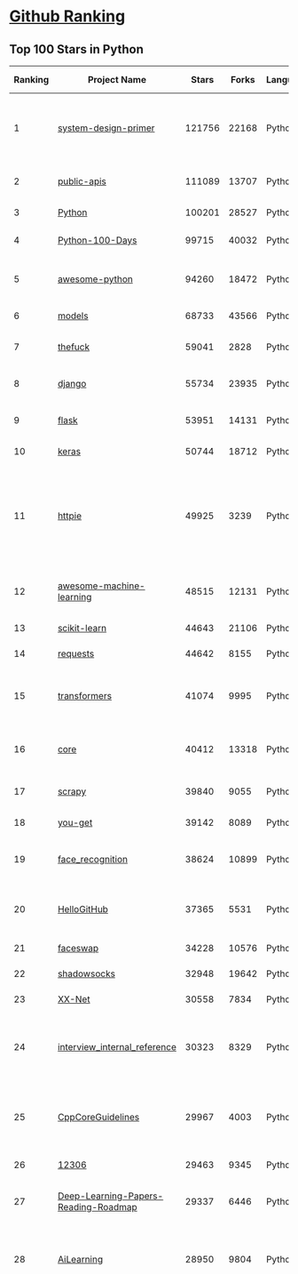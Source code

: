 [Github Ranking](../README.md)
==========

## Top 100 Stars in Python

| Ranking | Project Name | Stars | Forks | Language | Open Issues | Description | Last Commit |
| ------- | ------------ | ----- | ----- | -------- | ----------- | ----------- | ----------- |
| 1 | [system-design-primer](https://github.com/donnemartin/system-design-primer) | 121756 | 22168 | Python | 177 | Learn how to design large-scale systems. Prep for the system design interview.  Includes Anki flashcards. | 2021-02-19T15:40:47Z |
| 2 | [public-apis](https://github.com/public-apis/public-apis) | 111089 | 13707 | Python | 259 | A collective list of free APIs for use in software and web development. | 2021-02-21T19:24:18Z |
| 3 | [Python](https://github.com/TheAlgorithms/Python) | 100201 | 28527 | Python | 40 | All Algorithms implemented in Python | 2021-02-21T23:58:17Z |
| 4 | [Python-100-Days](https://github.com/jackfrued/Python-100-Days) | 99715 | 40032 | Python | 538 | Python - 100天从新手到大师 | 2021-02-15T04:29:29Z |
| 5 | [awesome-python](https://github.com/vinta/awesome-python) | 94260 | 18472 | Python | 132 | A curated list of awesome Python frameworks, libraries, software and resources | 2021-02-13T16:36:09Z |
| 6 | [models](https://github.com/tensorflow/models) | 68733 | 43566 | Python | 1099 | Models and examples built with TensorFlow | 2021-02-22T02:25:22Z |
| 7 | [thefuck](https://github.com/nvbn/thefuck) | 59041 | 2828 | Python | 251 | Magnificent app which corrects your previous console command. | 2021-02-14T01:17:05Z |
| 8 | [django](https://github.com/django/django) | 55734 | 23935 | Python | 167 | The Web framework for perfectionists with deadlines. | 2021-02-21T22:33:19Z |
| 9 | [flask](https://github.com/pallets/flask) | 53951 | 14131 | Python | 26 | The Python micro framework for building web applications. | 2021-02-21T21:17:40Z |
| 10 | [keras](https://github.com/keras-team/keras) | 50744 | 18712 | Python | 3209 | Deep Learning for humans | 2021-02-21T21:54:31Z |
| 11 | [httpie](https://github.com/httpie/httpie) | 49925 | 3239 | Python | 142 | As easy as /aitch-tee-tee-pie/ 🥧 Modern, user-friendly command-line HTTP client for the API era. JSON support, colors, sessions, downloads, plugins & more. https://twitter.com/httpie | 2021-02-18T12:48:53Z |
| 12 | [awesome-machine-learning](https://github.com/josephmisiti/awesome-machine-learning) | 48515 | 12131 | Python | 3 | A curated list of awesome Machine Learning frameworks, libraries and software. | 2021-02-21T10:01:49Z |
| 13 | [scikit-learn](https://github.com/scikit-learn/scikit-learn) | 44643 | 21106 | Python | 2339 | scikit-learn: machine learning in Python | 2021-02-21T20:59:32Z |
| 14 | [requests](https://github.com/psf/requests) | 44642 | 8155 | Python | 312 | A simple, yet elegant HTTP library. | 2021-02-20T11:03:52Z |
| 15 | [transformers](https://github.com/huggingface/transformers) | 41074 | 9995 | Python | 672 | 🤗Transformers: State-of-the-art Natural Language Processing for Pytorch and TensorFlow 2.0. | 2021-02-22T02:07:27Z |
| 16 | [core](https://github.com/home-assistant/core) | 40412 | 13318 | Python | 1580 | :house_with_garden: Open source home automation that puts local control and privacy first | 2021-02-22T02:20:51Z |
| 17 | [scrapy](https://github.com/scrapy/scrapy) | 39840 | 9055 | Python | 779 | Scrapy, a fast high-level web crawling & scraping framework for Python. | 2021-02-21T15:55:45Z |
| 18 | [you-get](https://github.com/soimort/you-get) | 39142 | 8089 | Python | 352 | :arrow_double_down: Dumb downloader that scrapes the web | 2021-02-17T13:17:23Z |
| 19 | [face_recognition](https://github.com/ageitgey/face_recognition) | 38624 | 10899 | Python | 587 | The world's simplest facial recognition api for Python and the command line | 2021-02-14T15:50:55Z |
| 20 | [HelloGitHub](https://github.com/521xueweihan/HelloGitHub) | 37365 | 5531 | Python | 14 | :octocat: Find pearls on open-source seashore 分享 GitHub 上有趣、入门级的开源项目 | 2021-02-04T10:50:14Z |
| 21 | [faceswap](https://github.com/deepfakes/faceswap) | 34228 | 10576 | Python | 8 | Deepfakes Software For All | 2021-02-21T17:02:54Z |
| 22 | [shadowsocks](https://github.com/shadowsocks/shadowsocks) | 32948 | 19642 | Python | 447 | None | 2019-11-06T02:01:03Z |
| 23 | [XX-Net](https://github.com/XX-net/XX-Net) | 30558 | 7834 | Python | 7690 | A proxy tool to bypass GFW. | 2021-01-20T11:06:31Z |
| 24 | [interview_internal_reference](https://github.com/0voice/interview_internal_reference) | 30323 | 8329 | Python | 23 | 2020年最新总结，阿里，腾讯，百度，美团，头条等技术面试题目，以及答案，专家出题人分析汇总。 | 2020-10-17T02:49:24Z |
| 25 | [CppCoreGuidelines](https://github.com/isocpp/CppCoreGuidelines) | 29967 | 4003 | Python | 174 | The C++ Core Guidelines are a set of tried-and-true guidelines, rules, and best practices about coding in C++ | 2021-02-18T19:34:29Z |
| 26 | [12306](https://github.com/testerSunshine/12306) | 29463 | 9345 | Python | 256 | 12306智能刷票，订票 | 2021-01-11T03:52:27Z |
| 27 | [Deep-Learning-Papers-Reading-Roadmap](https://github.com/floodsung/Deep-Learning-Papers-Reading-Roadmap) | 29337 | 6446 | Python | 83 | Deep Learning papers reading roadmap for anyone who are eager to learn this amazing tech! | 2021-02-01T15:08:16Z |
| 28 | [AiLearning](https://github.com/apachecn/AiLearning) | 28950 | 9804 | Python | 33 | AiLearning: 机器学习 - MachineLearning - ML、深度学习 - DeepLearning - DL、自然语言处理 NLP | 2021-01-20T16:02:37Z |
| 29 | [funNLP](https://github.com/fighting41love/funNLP) | 28761 | 8532 | Python | 13 | 中英文敏感词、语言检测、中外手机/电话归属地/运营商查询、名字推断性别、手机号抽取、身份证抽取、邮箱抽取、中日文人名库、中文缩写库、拆字词典、词汇情感值、停用词、反动词表、暴恐词表、繁简体转换、英文模拟中文发音、汪峰歌词生成器、职业名称词库、同义词库、反义词库、否定词库、汽车品牌词库、汽车零件词库、连续英文切割、各种中文词向量、公司名字大全、古诗词库、IT词库、财经词库、成语词库、地名词库、历史名人词库、诗词词库、医学词库、饮食词库、法律词库、汽车词库、动物词库、中文聊天语料、中文谣言数据、百度中文问答数据集、句子相似度匹配算法集合、bert资源、文本生成&摘要相关工具、cocoNLP信息抽取工具、国内电话号码正则匹配、清华大学XLORE:中英文跨语言百科知识图谱、清华大学人工智能技术系列报告、自然语言生成、NLU太难了系列、自动对联数据及机器人、用户名黑名单列表、罪名法务名词及分类模型、微信公众号语料、cs224n深度学习自然语言处理课程、中文手写汉字识别、中文自然语言处理 语料/数据集、变量命名神器、分词语料库+代码、任务型对话英文数据集、ASR 语音数据集 + 基于深度学习的中文语音识别系统、笑声检测器、Microsoft多语言数字/单位/如日期时间识别包、中华新华字典数据库及api(包括常用歇后语、成语、词语和汉字)、文档图谱自动生成、SpaCy 中文模型、Common Voice语音识别数据集新版、神经网络关系抽取、基于bert的命名实体识别、关键词(Keyphrase)抽取包pke、基于医疗领域知识图谱的问答系统、基于依存句法与语义角色标注的事件三元组抽取、依存句法分析4万句高质量标注数据、cnocr：用来做中文OCR的Python3包、中文人物关系知识图谱项目、中文nlp竞赛项目及代码汇总、中文字符数据、speech-aligner: 从“人声语音”及其“语言文本”产生音素级别时间对齐标注的工具、AmpliGraph: 知识图谱表示学习(Python)库：知识图谱概念链接预测、Scattertext 文本可视化(python)、语言/知识表示工具：BERT & ERNIE、中文对比英文自然语言处理NLP的区别综述、Synonyms中文近义词工具包、HarvestText领域自适应文本挖掘工具（新词发现-情感分析-实体链接等）、word2word：(Python)方便易用的多语言词-词对集：62种语言/3,564个多语言对、语音识别语料生成工具：从具有音频/字幕的在线视频创建自动语音识别(ASR)语料库、构建医疗实体识别的模型（包含词典和语料标注）、单文档非监督的关键词抽取、Kashgari中使用gpt-2语言模型、开源的金融投资数据提取工具、文本自动摘要库TextTeaser: 仅支持英文、人民日报语料处理工具集、一些关于自然语言的基本模型、基于14W歌曲知识库的问答尝试--功能包括歌词接龙and已知歌词找歌曲以及歌曲歌手歌词三角关系的问答、基于Siamese bilstm模型的相似句子判定模型并提供训练数据集和测试数据集、用Transformer编解码模型实现的根据Hacker News文章标题自动生成评论、用BERT进行序列标记和文本分类的模板代码、LitBank：NLP数据集——支持自然语言处理和计算人文学科任务的100部带标记英文小说语料、百度开源的基准信息抽取系统、虚假新闻数据集、Facebook: LAMA语言模型分析，提供Transformer-XL/BERT/ELMo/GPT预训练语言模型的统一访问接口、CommonsenseQA：面向常识的英文QA挑战、中文知识图谱资料、数据及工具、各大公司内部里大牛分享的技术文档 PDF 或者 PPT、自然语言生成SQL语句（英文）、中文NLP数据增强（EDA）工具、英文NLP数据增强工具 、基于医药知识图谱的智能问答系统、京东商品知识图谱、基于mongodb存储的军事领域知识图谱问答项目、基于远监督的中文关系抽取、语音情感分析、中文ULMFiT-情感分析-文本分类-语料及模型、一个拍照做题程序、世界各国大规模人名库、一个利用有趣中文语料库 qingyun 训练出来的中文聊天机器人、中文聊天机器人seqGAN、省市区镇行政区划数据带拼音标注、教育行业新闻语料库包含自动文摘功能、开放了对话机器人-知识图谱-语义理解-自然语言处理工具及数据、中文知识图谱：基于百度百科中文页面-抽取三元组信息-构建中文知识图谱、masr: 中文语音识别-提供预训练模型-高识别率、Python音频数据增广库、中文全词覆盖BERT及两份阅读理解数据、ConvLab：开源多域端到端对话系统平台、中文自然语言处理数据集、基于最新版本rasa搭建的对话系统、基于TensorFlow和BERT的管道式实体及关系抽取、一个小型的证券知识图谱/知识库、复盘所有NLP比赛的TOP方案、OpenCLaP：多领域开源中文预训练语言模型仓库、UER：基于不同语料+编码器+目标任务的中文预训练模型仓库、中文自然语言处理向量合集、基于金融-司法领域(兼有闲聊性质)的聊天机器人、g2pC：基于上下文的汉语读音自动标记模块、Zincbase 知识图谱构建工具包、诗歌质量评价/细粒度情感诗歌语料库、快速转化「中文数字」和「阿拉伯数字」、百度知道问答语料库、基于知识图谱的问答系统、jieba_fast 加速版的jieba、正则表达式教程、中文阅读理解数据集、基于BERT等最新语言模型的抽取式摘要提取、Python利用深度学习进行文本摘要的综合指南、知识图谱深度学习相关资料整理、维基大规模平行文本语料、StanfordNLP 0.2.0：纯Python版自然语言处理包、NeuralNLP-NeuralClassifier：腾讯开源深度学习文本分类工具、端到端的封闭域对话系统、中文命名实体识别：NeuroNER vs. BertNER、新闻事件线索抽取、2019年百度的三元组抽取比赛：“科学空间队”源码、基于依存句法的开放域文本知识三元组抽取和知识库构建、中文的GPT2训练代码、ML-NLP - 机器学习(Machine Learning)NLP面试中常考到的知识点和代码实现、nlp4han:中文自然语言处理工具集(断句/分词/词性标注/组块/句法分析/语义分析/NER/N元语法/HMM/代词消解/情感分析/拼写检查、XLM：Facebook的跨语言预训练语言模型、用基于BERT的微调和特征提取方法来进行知识图谱百度百科人物词条属性抽取、中文自然语言处理相关的开放任务-数据集-当前最佳结果、CoupletAI - 基于CNN+Bi-LSTM+Attention 的自动对对联系统、抽象知识图谱、MiningZhiDaoQACorpus - 580万百度知道问答数据挖掘项目、brat rapid annotation tool: 序列标注工具、大规模中文知识图谱数据：1.4亿实体、数据增强在机器翻译及其他nlp任务中的应用及效果、allennlp阅读理解:支持多种数据和模型、PDF表格数据提取工具 、 Graphbrain：AI开源软件库和科研工具，目的是促进自动意义提取和文本理解以及知识的探索和推断、简历自动筛选系统、基于命名实体识别的简历自动摘要、中文语言理解测评基准，包括代表性的数据集&基准模型&语料库&排行榜、树洞 OCR 文字识别 、从包含表格的扫描图片中识别表格和文字、语声迁移、Python口语自然语言处理工具集(英文)、 similarity：相似度计算工具包，java编写、海量中文预训练ALBERT模型 、Transformers 2.0 、基于大规模音频数据集Audioset的音频增强 、Poplar：网页版自然语言标注工具、图片文字去除，可用于漫画翻译 、186种语言的数字叫法库、Amazon发布基于知识的人-人开放领域对话数据集 、中文文本纠错模块代码、繁简体转换 、 Python实现的多种文本可读性评价指标、类似于人名/地名/组织机构名的命名体识别数据集 、东南大学《知识图谱》研究生课程(资料)、. 英文拼写检查库 、 wwsearch是企业微信后台自研的全文检索引擎、CHAMELEON：深度学习新闻推荐系统元架构 、 8篇论文梳理BERT相关模型进展与反思、DocSearch：免费文档搜索引擎、 LIDA：轻量交互式对话标注工具 、aili - the fastest in-memory index in the East 东半球最快并发索引 、知识图谱车音工作项目、自然语言生成资源大全 、中日韩分词库mecab的Python接口库、中文文本摘要/关键词提取、汉字字符特征提取器 (featurizer)，提取汉字的特征（发音特征、字形特征）用做深度学习的特征、中文生成任务基准测评 、中文缩写数据集、中文任务基准测评 - 代表性的数据集-基准(预训练)模型-语料库-baseline-工具包-排行榜、PySS3：面向可解释AI的SS3文本分类器机器可视化工具 、中文NLP数据集列表、COPE - 格律诗编辑程序、doccano：基于网页的开源协同多语言文本标注工具 、PreNLP：自然语言预处理库、简单的简历解析器，用来从简历中提取关键信息、用于中文闲聊的GPT2模型：GPT2-chitchat、基于检索聊天机器人多轮响应选择相关资源列表(Leaderboards、Datasets、Papers)、(Colab)抽象文本摘要实现集锦(教程 、词语拼音数据、高效模糊搜索工具、NLP数据增广资源集、微软对话机器人框架 、 GitHub Typo Corpus：大规模GitHub多语言拼写错误/语法错误数据集、TextCluster：短文本聚类预处理模块 Short text cluster、面向语音识别的中文文本规范化、BLINK：最先进的实体链接库、BertPunc：基于BERT的最先进标点修复模型、Tokenizer：快速、可定制的文本词条化库、中文语言理解测评基准，包括代表性的数据集、基准(预训练)模型、语料库、排行榜、spaCy 医学文本挖掘与信息提取 、 NLP任务示例项目代码集、 python拼写检查库、chatbot-list - 行业内关于智能客服、聊天机器人的应用和架构、算法分享和介绍、语音质量评价指标(MOSNet, BSSEval, STOI, PESQ, SRMR)、 用138GB语料训练的法文RoBERTa预训练语言模型 、BERT-NER-Pytorch：三种不同模式的BERT中文NER实验、无道词典 - 有道词典的命令行版本，支持英汉互查和在线查询、2019年NLP亮点回顾、 Chinese medical dialogue data 中文医疗对话数据集 、最好的汉字数字(中文数字)-阿拉伯数字转换工具、 基于百科知识库的中文词语多词义/义项获取与特定句子词语语义消歧、awesome-nlp-sentiment-analysis - 情感分析、情绪原因识别、评价对象和评价词抽取、LineFlow：面向所有深度学习框架的NLP数据高效加载器、中文医学NLP公开资源整理 、MedQuAD：(英文)医学问答数据集、将自然语言数字串解析转换为整数和浮点数、Transfer Learning in Natural Language Processing (NLP) 、面向语音识别的中文/英文发音辞典、Tokenizers：注重性能与多功能性的最先进分词器、CLUENER 细粒度命名实体识别 Fine Grained Named Entity Recognition、 基于BERT的中文命名实体识别、中文谣言数据库、NLP数据集/基准任务大列表、nlp相关的一些论文及代码, 包括主题模型、词向量(Word Embedding)、命名实体识别(NER)、文本分类(Text Classificatin)、文本生成(Text Generation)、文本相似性(Text Similarity)计算等，涉及到各种与nlp相关的算法，基于keras和tensorflow 、Python文本挖掘/NLP实战示例、 Blackstone：面向非结构化法律文本的spaCy pipeline和NLP模型通过同义词替换实现文本“变脸” 、中文 预训练 ELECTREA 模型: 基于对抗学习 pretrain Chinese Model 、albert-chinese-ner - 用预训练语言模型ALBERT做中文NER 、基于GPT2的特定主题文本生成/文本增广、开源预训练语言模型合集、多语言句向量包、编码、标记和实现：一种可控高效的文本生成方法、 英文脏话大列表 、attnvis：GPT2、BERT等transformer语言模型注意力交互可视化、CoVoST：Facebook发布的多语种语音-文本翻译语料库，包括11种语言(法语、德语、荷兰语、俄语、西班牙语、意大利语、土耳其语、波斯语、瑞典语、蒙古语和中文)的语音、文字转录及英文译文、Jiagu自然语言处理工具 - 以BiLSTM等模型为基础，提供知识图谱关系抽取 中文分词 词性标注 命名实体识别 情感分析 新词发现 关键词 文本摘要 文本聚类等功能、用unet实现对文档表格的自动检测，表格重建、NLP事件提取文献资源列表 、 金融领域自然语言处理研究资源大列表、CLUEDatasetSearch - 中英文NLP数据集：搜索所有中文NLP数据集，附常用英文NLP数据集 、medical_NER - 中文医学知识图谱命名实体识别 、(哈佛)讲因果推理的免费书、知识图谱相关学习资料/数据集/工具资源大列表、Forte：灵活强大的自然语言处理pipeline工具集 、Python字符串相似性算法库、PyLaia：面向手写文档分析的深度学习工具包、TextFooler：针对文本分类/推理的对抗文本生成模块、Haystack：灵活、强大的可扩展问答(QA)框架、中文关键短语抽取工具 | 2020-12-22T20:11:33Z |
| 30 | [localstack](https://github.com/localstack/localstack) | 28711 | 2261 | Python | 254 | 💻  A fully functional local AWS cloud stack. Develop and test your cloud & Serverless apps offline! | 2021-02-21T16:37:53Z |
| 31 | [certbot](https://github.com/certbot/certbot) | 27706 | 3053 | Python | 587 | Certbot is EFF's tool to obtain certs from Let's Encrypt and (optionally) auto-enable HTTPS on your server.  It can also act as a client for any other CA that uses the ACME protocol. | 2021-02-22T00:01:51Z |
| 32 | [fastapi](https://github.com/tiangolo/fastapi) | 27685 | 1882 | Python | 690 | FastAPI framework, high performance, easy to learn, fast to code, ready for production | 2021-02-21T16:20:45Z |
| 33 | [python-patterns](https://github.com/faif/python-patterns) | 27463 | 5692 | Python | 10 | A collection of design patterns/idioms in Python | 2021-01-25T22:10:37Z |
| 34 | [sentry](https://github.com/getsentry/sentry) | 27356 | 3075 | Python | 291 | Sentry is cross-platform application monitoring, with a focus on error reporting. | 2021-02-21T21:37:39Z |
| 35 | [wtfpython](https://github.com/satwikkansal/wtfpython) | 25895 | 2179 | Python | 47 | What the f*ck Python? 😱 | 2021-02-18T12:53:58Z |
| 36 | [jieba](https://github.com/fxsjy/jieba) | 25544 | 6110 | Python | 599 | 结巴中文分词 | 2020-12-05T18:32:32Z |
| 37 | [Detectron](https://github.com/facebookresearch/Detectron) | 24115 | 5296 | Python | 317 | FAIR's research platform for object detection research, implementing popular algorithms like Mask R-CNN and RetinaNet. | 2020-08-20T17:17:26Z |
| 38 | [cheat.sh](https://github.com/chubin/cheat.sh) | 23513 | 1188 | Python | 85 | the only cheat sheet you need | 2021-02-16T20:35:11Z |
| 39 | [DeepFaceLab](https://github.com/iperov/DeepFaceLab) | 23429 | 5381 | Python | 265 | DeepFaceLab is the leading software for creating deepfakes. | 2021-01-27T13:59:05Z |
| 40 | [rich](https://github.com/willmcgugan/rich) | 23349 | 674 | Python | 6 | Rich is a Python library for rich text and beautiful formatting in the terminal. | 2021-02-21T17:00:45Z |
| 41 | [Real-Time-Voice-Cloning](https://github.com/CorentinJ/Real-Time-Voice-Cloning) | 23051 | 4434 | Python | 8 | Clone a voice in 5 seconds to generate arbitrary speech in real-time | 2021-02-18T07:29:21Z |
| 42 | [YouCompleteMe](https://github.com/ycm-core/YouCompleteMe) | 22533 | 2607 | Python | 35 | A code-completion engine for Vim | 2021-02-16T05:12:33Z |
| 43 | [linux-insides](https://github.com/0xAX/linux-insides) | 22376 | 2544 | Python | 43 | A little bit about a linux kernel | 2021-02-15T06:44:17Z |
| 44 | [PayloadsAllTheThings](https://github.com/swisskyrepo/PayloadsAllTheThings) | 22232 | 6502 | Python | 9 | A list of useful payloads and bypass for Web Application Security and Pentest/CTF | 2021-02-21T19:18:28Z |
| 45 | [HanLP](https://github.com/hankcs/HanLP) | 22114 | 5940 | Python | 4 | 中文分词 词性标注 命名实体识别 依存句法分析 语义依存分析 新词发现 关键词短语提取 自动摘要 文本分类聚类 拼音简繁转换 自然语言处理 | 2021-02-22T01:57:19Z |
| 46 | [interactive-coding-challenges](https://github.com/donnemartin/interactive-coding-challenges) | 21917 | 3484 | Python | 58 | 120+ interactive Python coding interview challenges (algorithms and data structures).  Includes Anki flashcards. | 2020-12-11T15:29:16Z |
| 47 | [compose](https://github.com/docker/compose) | 21900 | 3643 | Python | 483 | Define and run multi-container applications with Docker | 2021-02-20T03:37:48Z |
| 48 | [mitmproxy](https://github.com/mitmproxy/mitmproxy) | 21569 | 2773 | Python | 223 | An interactive TLS-capable intercepting HTTP proxy for penetration testers and software developers. | 2021-02-21T14:36:04Z |
| 49 | [pipenv](https://github.com/pypa/pipenv) | 21566 | 1596 | Python | 497 |  Python Development Workflow for Humans. | 2021-02-18T09:05:53Z |
| 50 | [ItChat](https://github.com/littlecodersh/ItChat) | 21219 | 4975 | Python | 230 | A complete and graceful API for Wechat. 微信个人号接口、微信机器人及命令行微信，三十行即可自定义个人号机器人。 | 2020-11-22T19:12:56Z |
| 51 | [airflow](https://github.com/apache/airflow) | 20523 | 8028 | Python | 1021 | Apache Airflow - A platform to programmatically author, schedule, and monitor workflows | 2021-02-22T02:54:45Z |
| 52 | [Python](https://github.com/geekcomputers/Python) | 20446 | 9602 | Python | 199 | My Python Examples | 2021-02-21T18:01:32Z |
| 53 | [django-rest-framework](https://github.com/encode/django-rest-framework) | 20303 | 5557 | Python | 362 | Web APIs for Django. 🎸 | 2021-02-21T16:32:21Z |
| 54 | [data-science-ipython-notebooks](https://github.com/donnemartin/data-science-ipython-notebooks) | 20248 | 6438 | Python | 19 | Data science Python notebooks: Deep learning (TensorFlow, Theano, Caffe, Keras), scikit-learn, Kaggle, big data (Spark, Hadoop MapReduce, HDFS), matplotlib, pandas, NumPy, SciPy, Python essentials, AWS, and various command lines. | 2021-02-18T10:51:00Z |
| 55 | [algo](https://github.com/trailofbits/algo) | 20170 | 1738 | Python | 84 | Set up a personal VPN in the cloud | 2021-02-17T23:51:34Z |
| 56 | [d2l-zh](https://github.com/d2l-ai/d2l-zh) | 20031 | 5147 | Python | 2 | 《动手学深度学习》：面向中文读者、能运行、可讨论。中英文版被全球175所大学采用教学。 | 2021-02-21T05:41:26Z |
| 57 | [tornado](https://github.com/tornadoweb/tornado) | 19804 | 5326 | Python | 219 | Tornado is a Python web framework and asynchronous networking library, originally developed at FriendFeed. | 2021-02-04T02:40:25Z |
| 58 | [pytorch-tutorial](https://github.com/yunjey/pytorch-tutorial) | 19737 | 6250 | Python | 75 | PyTorch Tutorial for Deep Learning Researchers | 2020-12-21T07:28:47Z |
| 59 | [black](https://github.com/psf/black) | 19646 | 1267 | Python | 419 | The uncompromising Python code formatter | 2021-02-21T12:50:11Z |
| 60 | [spaCy](https://github.com/explosion/spaCy) | 19636 | 3308 | Python | 104 | 💫 Industrial-strength Natural Language Processing (NLP) in Python | 2021-02-22T00:06:50Z |
| 61 | [ML-From-Scratch](https://github.com/eriklindernoren/ML-From-Scratch) | 19453 | 3744 | Python | 36 | Machine Learning From Scratch. Bare bones NumPy implementations of machine learning models and algorithms with a focus on accessibility. Aims to cover everything from linear regression to deep learning. | 2020-12-21T21:14:19Z |
| 62 | [Mask_RCNN](https://github.com/matterport/Mask_RCNN) | 19446 | 9312 | Python | 1627 | Mask R-CNN for object detection and instance segmentation on Keras and TensorFlow | 2020-12-18T20:32:59Z |
| 63 | [sqlmap](https://github.com/sqlmapproject/sqlmap) | 19414 | 4191 | Python | 45 | Automatic SQL injection and database takeover tool | 2021-02-21T21:50:05Z |
| 64 | [algorithms](https://github.com/keon/algorithms) | 18762 | 3848 | Python | 149 | Minimal examples of data structures and algorithms in Python | 2021-02-09T04:53:57Z |
| 65 | [python-cheatsheet](https://github.com/gto76/python-cheatsheet) | 18499 | 3645 | Python | 23 | Comprehensive Python Cheatsheet | 2021-02-19T20:11:03Z |
| 66 | [redash](https://github.com/getredash/redash) | 18241 | 3132 | Python | 590 | Make Your Company Data Driven. Connect to any data source, easily visualize, dashboard and share your data. | 2021-02-18T20:12:01Z |
| 67 | [algo](https://github.com/wangzheng0822/algo) | 17930 | 5806 | Python | 131 | 数据结构和算法必知必会的50个代码实现 | 2021-02-12T18:32:58Z |
| 68 | [glances](https://github.com/nicolargo/glances) | 17882 | 1172 | Python | 194 | Glances an Eye on your system. A top/htop alternative for GNU/Linux, BSD, Mac OS and Windows operating systems. | 2021-02-17T14:13:10Z |
| 69 | [NLP-progress](https://github.com/sebastianruder/NLP-progress) | 17827 | 3058 | Python | 27 | Repository to track the progress in Natural Language Processing (NLP), including the datasets and the current state-of-the-art for the most common NLP tasks. | 2021-02-20T12:45:04Z |
| 70 | [macOS-Security-and-Privacy-Guide](https://github.com/drduh/macOS-Security-and-Privacy-Guide) | 17749 | 1247 | Python | 7 | Guide to securing and improving privacy on macOS | 2020-11-11T19:58:48Z |
| 71 | [tqdm](https://github.com/tqdm/tqdm) | 17491 | 900 | Python | 274 | A Fast, Extensible Progress Bar for Python and CLI | 2021-02-21T02:34:57Z |
| 72 | [hosts](https://github.com/StevenBlack/hosts) | 17274 | 1542 | Python | 31 | Consolidating and extending hosts files from several well-curated sources. You can optionally pick extensions to block pornography, social media, and other categories. | 2021-02-21T23:15:05Z |
| 73 | [celery](https://github.com/celery/celery) | 16743 | 3953 | Python | 494 | Distributed Task Queue (development branch) | 2021-02-21T17:21:20Z |
| 74 | [reddit](https://github.com/reddit-archive/reddit) | 15654 | 2866 | Python | 304 | historical code from reddit.com | 2017-10-17T19:57:07Z |
| 75 | [spleeter](https://github.com/deezer/spleeter) | 15622 | 1606 | Python | 81 | Deezer source separation library including pretrained models. | 2021-02-17T00:41:46Z |
| 76 | [examples](https://github.com/pytorch/examples) | 15503 | 7248 | Python | 304 | A set of examples around pytorch in Vision, Text, Reinforcement Learning, etc. | 2021-02-19T20:31:40Z |
| 77 | [TensorFlow-Course](https://github.com/instillai/TensorFlow-Course) | 15463 | 3131 | Python | 2 | :satellite: Simple and ready-to-use tutorials for TensorFlow  | 2020-12-21T21:15:27Z |
| 78 | [Depix](https://github.com/beurtschipper/Depix) | 15367 | 1826 | Python | 8 | Recovers passwords from pixelized screenshots | 2021-02-17T09:35:09Z |
| 79 | [jumpserver](https://github.com/jumpserver/jumpserver) | 15260 | 4096 | Python | 176 | JumpServer 是全球首款开源的堡垒机，是符合 4A 的专业运维安全审计系统。 | 2021-02-22T01:57:35Z |
| 80 | [cascadia-code](https://github.com/microsoft/cascadia-code) | 15207 | 459 | Python | 46 | This is a fun, new monospaced font that includes programming ligatures and is designed to enhance the modern look and feel of the Windows Terminal. | 2021-02-17T00:22:06Z |
| 81 | [bitcoinbook](https://github.com/bitcoinbook/bitcoinbook) | 14937 | 4235 | Python | 56 | Mastering Bitcoin 2nd Edition - Programming the Open Blockchain | 2021-02-21T20:28:05Z |
| 82 | [professional-programming](https://github.com/charlax/professional-programming) | 14924 | 1332 | Python | 0 | A collection of full-stack resources for programmers. | 2021-02-19T15:58:34Z |
| 83 | [ray](https://github.com/ray-project/ray) | 14917 | 2405 | Python | 1316 | An open source framework that provides a simple, universal API for building distributed applications. Ray is packaged with RLlib, a scalable reinforcement learning library, and Tune, a scalable hyperparameter tuning library. | 2021-02-22T02:32:29Z |
| 84 | [pyspider](https://github.com/binux/pyspider) | 14887 | 3570 | Python | 278 | A Powerful Spider(Web Crawler) System in Python. | 2020-10-22T04:00:13Z |
| 85 | [bokeh](https://github.com/bokeh/bokeh) | 14693 | 3643 | Python | 620 | Interactive Data Visualization in the browser, from  Python | 2021-02-21T22:37:05Z |
| 86 | [ipython](https://github.com/ipython/ipython) | 14676 | 4135 | Python | 1471 | Official repository for IPython itself. Other repos in the IPython organization contain things like the website, documentation builds, etc. | 2021-02-21T01:46:32Z |
| 87 | [Awesome-Linux-Software](https://github.com/luong-komorebi/Awesome-Linux-Software) | 14648 | 1536 | Python | 24 | A list of awesome applications, software, tools and other materials for Linux distros.  | 2021-02-19T09:54:37Z |
| 88 | [sanic](https://github.com/sanic-org/sanic) | 14597 | 1313 | Python | 48 | Async Python 3.6+ web server/framework \| Build fast. Run fast. | 2021-02-21T23:13:07Z |
| 89 | [nginx-proxy](https://github.com/nginx-proxy/nginx-proxy) | 14427 | 2580 | Python | 682 | Automated nginx proxy for Docker containers using docker-gen | 2021-02-16T18:59:17Z |
| 90 | [Paddle](https://github.com/PaddlePaddle/Paddle) | 14333 | 3567 | Python | 2376 | PArallel Distributed Deep LEarning: Machine Learning Framework from Industrial Practice （『飞桨』核心框架，深度学习&机器学习高性能单机、分布式训练和跨平台部署） | 2021-02-22T02:57:36Z |
| 91 | [luigi](https://github.com/spotify/luigi) | 14219 | 2223 | Python | 71 | Luigi is a Python module that helps you build complex pipelines of batch jobs. It handles dependency resolution, workflow management, visualization etc. It also comes with Hadoop support built in.  | 2021-02-18T12:00:21Z |
| 92 | [PySnooper](https://github.com/cool-RR/PySnooper) | 14206 | 881 | Python | 17 | Never use print for debugging again | 2020-12-28T18:13:10Z |
| 93 | [gpt-2](https://github.com/openai/gpt-2) | 14158 | 3595 | Python | 124 | Code for the paper "Language Models are Unsupervised Multitask Learners" | 2021-01-24T05:14:38Z |
| 94 | [dash](https://github.com/plotly/dash) | 13979 | 1426 | Python | 412 | Analytical Web Apps for Python, R, Julia, and Jupyter. No JavaScript Required. | 2021-02-20T17:25:51Z |
| 95 | [wttr.in](https://github.com/chubin/wttr.in) | 13839 | 689 | Python | 149 | :partly_sunny: The right way to check the weather | 2021-02-10T23:22:02Z |
| 96 | [python-telegram-bot](https://github.com/python-telegram-bot/python-telegram-bot) | 13832 | 2896 | Python | 26 | We have made you a wrapper you can't refuse | 2021-02-21T21:29:32Z |
| 97 | [mmdetection](https://github.com/open-mmlab/mmdetection) | 13664 | 4721 | Python | 330 | OpenMMLab Detection Toolbox and Benchmark | 2021-02-21T13:04:48Z |
| 98 | [streamlit](https://github.com/streamlit/streamlit) | 13419 | 1132 | Python | 603 | Streamlit — The fastest way to build data apps in Python | 2021-02-21T06:31:47Z |
| 99 | [labelImg](https://github.com/tzutalin/labelImg) | 13406 | 4367 | Python | 280 | 🖍️ LabelImg is a graphical image annotation tool and label object bounding boxes in images | 2021-02-06T10:34:58Z |
| 100 | [zipline](https://github.com/quantopian/zipline) | 13400 | 3857 | Python | 334 | Zipline, a Pythonic Algorithmic Trading Library | 2021-02-14T16:26:07Z |

